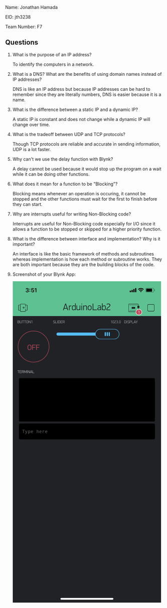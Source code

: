 Name: Jonathan Hamada

EID: jth3238

Team Number: F7

## Questions

1. What is the purpose of an IP address?

    To identify the computers in a network.

2. What is a DNS? What are the benefits of using domain names instead of IP addresses?

    DNS is like an IP address but because IP addresses can be hard to remember since they are literally numbers, DNS is easier because it is a name.

3. What is the difference between a static IP and a dynamic IP?

    A static IP is constant and does not change while a dynamic IP will change over time.

4. What is the tradeoff between UDP and TCP protocols?

    Though TCP protocols are reliable and accurate in sending information, UDP is a lot faster.

5. Why can't we use the delay function with Blynk?

    A delay cannot be used because it would stop up the program on a wait while it can be doing other functions.

6. What does it mean for a function to be "Blocking"?

    Blocking means whenever an operation is occuring, it cannot be stopped and the other functions must wait for the first to finish before they can start.

7. Why are interrupts useful for writing Non-Blocking code?

    Interrupts are useful for Non-Blocking code especially for I/O since it allows a function to be stopped or skipped for a higher priority function.

8. What is the difference between interface and implementation? Why is it important?

   An interface is like the basic framework of methods and subroutines whereas implementation is how each method or subroutine works. They are both important because they are the building blocks of the code.

9. Screenshot of your Blynk App:

    ![your image here->](img/BlynkApp.PNG)

